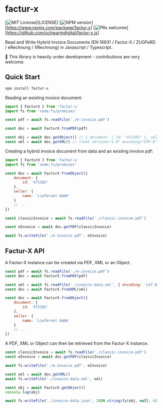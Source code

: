 # factur-x

[![MIT License][license-image]][LICENSE] [![NPM version][npm-version-image]][https://www.npmjs.com/package/factur-x] [![PRs welcome][contributing-image]][https://github.com/schwarmdigital/factur-x.js]

Read and Write Hybrid Invoice Documents (EN 16931 / Factur-X / ZUGFeRD / eRechnung / XRechnung) in Javascript / Typescript.

:construction: This library is heavily under development - contributions are very welcome.

## Quick Start

```bash
npm install factur-x
```

Reading an existing invoice document:

```js
import { FacturX } from 'factur-x'
import fs from 'node:fs/promises'

const pdf = await fs.readFile('./e-invoice.pdf')

const doc = await FacturX.fromPDF(pdf)

const obj = await doc.getObject() // { document: { id: "471102" }, seller: { name: "Lieferant GmbH", ...
const xml = await doc.getXML() // <?xml version="1.0" encoding="UTF-8" ...
```

Creating a hybrid invoice document from data and an existing invoice pdf:

```js
import { FacturX } from 'factur-x'
import fs from 'node:fs/promises'

const doc = await FacturX.fromObject({
    document: {
        id: '471102'
    },
    seller: {
        name: 'Lieferant GmbH'
    }
    // ...
})

const classicInvoice = await fs.readFile('./classic-invoice.pdf')

const eInvoice = await doc.getPDF(classicInvoice)

await fs.writeFile('./e-invoice.pdf', eInvoice)
```

[license-image]: https://img.shields.io/badge/license-MIT-blue.svg
[npm-version-image]: https://badge.fury.io/js/factur-x.svg
[contributing-image]: https://img.shields.io/badge/PRs-welcome-brightgreen.svg

## Factur-X API

A Factur-X instance can be created via PDF, XML or an Object.

```js
const pdf = await fs.readFile('./e-invoice.pdf')
const doc = await FacturX.fromPDF(pdf)
```

```js
const xml = await fs.readFile('./invoice-data.xml', { encoding: 'utf-8' })
const doc = await FacturX.fromXML(xml)
```

```js
const doc = await FacturX.fromObject({
    document: {
        id: '471102'
    },
    seller: {
        name: 'Lieferant GmbH'
    }
    // ...
})
```

A PDF, XML or Object can then be retrieved from the Factur-X instance.

```js
const classicInvoice = await fs.readFile('./classic-invoice.pdf')
const eInvoice = await doc.getPDF(classicInvoice)

await fs.writeFile('./e-invoice.pdf', eInvoice)
```

```js
const xml = await doc.getXML()
await fs.writeFile('./invoice-data.xml', xml)
```

```js
const obj = await FacturX.getObject()
console.log(obj)

await fs.writeFile('./invoice-data.json', JSON.stringify(obj, null, 4))
```
